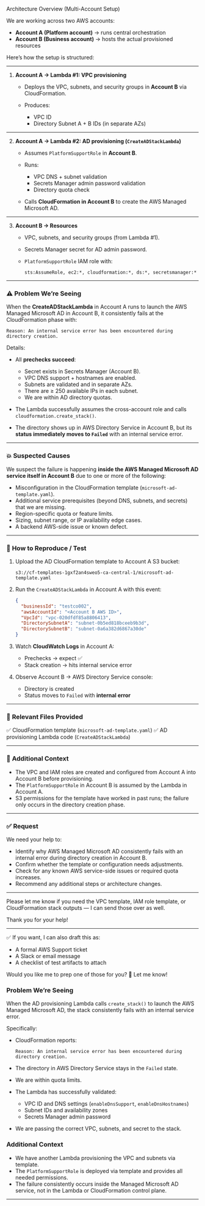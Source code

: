 Architecture Overview (Multi-Account Setup)

We are working across two AWS accounts:

* **Account A (Platform account)** → runs central orchestration
* **Account B (Business account)** → hosts the actual provisioned resources

Here’s how the setup is structured:

---

1. **Account A → Lambda #1: VPC provisioning**

   * Deploys the VPC, subnets, and security groups in **Account B** via CloudFormation.
   * Produces:

     * VPC ID
     * Directory Subnet A + B IDs (in separate AZs)

---

2. **Account A → Lambda #2: AD provisioning (`CreateADStackLambda`)**

   * Assumes `PlatformSupportRole` in **Account B**.
   * Runs:

     * VPC DNS + subnet validation
     * Secrets Manager admin password validation
     * Directory quota check
   * Calls **CloudFormation in Account B** to create the AWS Managed Microsoft AD.

---

3. **Account B → Resources**

   * VPC, subnets, and security groups (from Lambda #1).
   * Secrets Manager secret for AD admin password.
   * `PlatformSupportRole` IAM role with:

     ```
     sts:AssumeRole, ec2:*, cloudformation:*, ds:*, secretsmanager:*
     ```

---

### ⚠️ **Problem We’re Seeing**

When the **CreateADStackLambda** in Account A runs to launch the AWS Managed Microsoft AD in Account B, it consistently fails at the CloudFormation phase with:

```
Reason: An internal service error has been encountered during directory creation.
```

Details:

* All **prechecks succeed**:

  * Secret exists in Secrets Manager (Account B).
  * VPC DNS support + hostnames are enabled.
  * Subnets are validated and in separate AZs.
  * There are ≥ 250 available IPs in each subnet.
  * We are within AD directory quotas.
* The Lambda successfully assumes the cross-account role and calls `cloudformation.create_stack()`.
* The directory shows up in AWS Directory Service in Account B, but its **status immediately moves to `Failed`** with an internal service error.

---

### 💥 **Suspected Causes**

We suspect the failure is happening **inside the AWS Managed Microsoft AD service itself in Account B** due to one or more of the following:

* Misconfiguration in the CloudFormation template (`microsoft-ad-template.yaml`).
* Additional service prerequisites (beyond DNS, subnets, and secrets) that we are missing.
* Region-specific quota or feature limits.
* Sizing, subnet range, or IP availability edge cases.
* A backend AWS-side issue or known defect.

---

### 🧪 **How to Reproduce / Test**

1. Upload the AD CloudFormation template to Account A S3 bucket:

   ```
   s3://cf-templates-1gxf2an4sweo5-ca-central-1/microsoft-ad-template.yaml
   ```

2. Run the `CreateADStackLambda` in Account A with this event:

   ```json
   {
     "businessId": "testco002",
     "awsAccountId": "<Account B AWS ID>",
     "VpcId": "vpc-020dfdf85a8806413",
     "DirectorySubnetA": "subnet-0b5ed818bceeb9b3d",
     "DirectorySubnetB": "subnet-0a6a382d6867a30de"
   }
   ```

3. Watch **CloudWatch Logs** in Account A:

   * Prechecks → expect ✅
   * Stack creation → hits internal service error

4. Observe Account B → AWS Directory Service console:

   * Directory is created
   * Status moves to `Failed` with **internal error**

---

### 📂 **Relevant Files Provided**

✅ CloudFormation template (`microsoft-ad-template.yaml`)
✅ AD provisioning Lambda code (`CreateADStackLambda`)

---

### 💬 **Additional Context**

* The VPC and IAM roles are created and configured from Account A into Account B before provisioning.
* The `PlatformSupportRole` in Account B is assumed by the Lambda in Account A.
* S3 permissions for the template have worked in past runs; the failure only occurs in the directory creation phase.

---

### ✅ Request

We need your help to:

* Identify why AWS Managed Microsoft AD consistently fails with an internal error during directory creation in Account B.
* Confirm whether the template or configuration needs adjustments.
* Check for any known AWS service-side issues or required quota increases.
* Recommend any additional steps or architecture changes.

---

Please let me know if you need the VPC template, IAM role template, or CloudFormation stack outputs — I can send those over as well.

Thank you for your help!

---

✅ If you want, I can also draft this as:

* A formal AWS Support ticket
* A Slack or email message
* A checklist of test artifacts to attach

Would you like me to prep one of those for you? 🚀 Let me know!


### Problem We’re Seeing

When the AD provisioning Lambda calls `create_stack()` to launch the AWS Managed Microsoft AD, the stack consistently fails with an internal service error.

Specifically:

* CloudFormation reports:

  ```
  Reason: An internal service error has been encountered during directory creation.
  ```
* The directory in AWS Directory Service stays in the `Failed` state.
* We are within quota limits.
* The Lambda has successfully validated:
  * VPC ID and DNS settings (`enableDnsSupport`, `enableDnsHostnames`)
  * Subnet IDs and availability zones
  * Secrets Manager admin password
* We are passing the correct VPC, subnets, and secret to the stack.



### Additional Context

* We have another Lambda provisioning the VPC and subnets via template.
* The `PlatformSupportRole` is deployed via template and provides all needed permissions.
* The failure consistently occurs inside the Managed Microsoft AD service, not in the Lambda or CloudFormation control plane.

---

